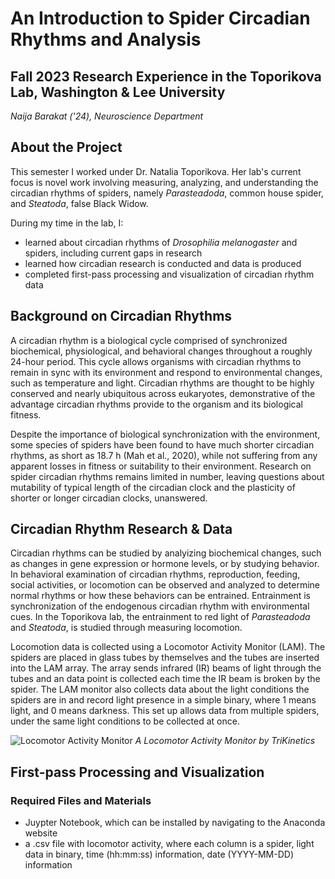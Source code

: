 # An Introduction to Spider Circadian Rhythms and Analysis
## Fall 2023 Research Experience in the Toporikova Lab, Washington & Lee University
*Naija Barakat ('24), Neuroscience Department*

## About the Project
This semester I worked under Dr. Natalia Toporikova. Her lab's current focus is novel work involving measuring, analyzing, and understanding the circadian rhythms of spiders, namely *Parasteadoda*, common house spider, and *Steatoda*, false Black Widow. 

During my time in the lab, I: 
- learned about circadian rhythms of *Drosophilia melanogaster* and spiders, including current gaps in research
- learned how circadian research is conducted and data is produced
- completed first-pass processing and visualization of circadian rhythm data

## Background on Circadian Rhythms
A circadian rhythm is a biological cycle comprised of synchronized biochemical, physiological, and behavioral changes throughout a roughly 24-hour period. This cycle allows organisms with circadian rhythms to remain in sync with its environment and respond to environmental changes, such as temperature and light. Circadian rhythms are thought to be highly conserved and nearly ubiquitous across eukaryotes, demonstrative of the advantage circadian rhythms provide to the organism and its biological fitness. 
  
Despite the importance of biological synchronization with the environment, some species of spiders have been found to have much shorter circadian rhythms, as short as 18.7 h (Mah et al., 2020), while not suffering from any apparent losses in fitness or suitability to their environment. Research on spider circadian rhythms remains limited in number, leaving questions about mutability of typical length of the circadian clock and the plasticity of shorter or longer circadian clocks, unanswered. 

## Circadian Rhythm Research & Data
Circadian rhythms can be studied by analyizing biochemical changes, such as changes in gene expression or hormone levels, or by studying behavior. In behavioral examination of circadian rhythms, reproduction, feeding, social activities, or locomotion can be observed and analyzed to determine normal rhythms or how these behaviors can be entrained. Entrainment is synchronization of the endogenous circadian rhythm with environmental cues. In the Toporikova lab, the entrainment to red light of *Parasteadoda* and *Steatoda*, is studied through measuring locomotion. 

Locomotion data is collected using a Locomotor Activity Monitor (LAM). The spiders are placed in glass tubes by themselves and the tubes are inserted into the LAM array. The array sends infrared (IR) beams of light through the tubes and an data point is collected each time the IR beam is broken by the spider. The LAM monitor also collects data about the light conditions the spiders are in and record light presence in a simple binary, where 1 means light, and 0 means darkness. This set up allows data from multiple spiders, under the same light conditions to be collected at once.

![Locomotor Activity Monitor](https://github.com/Toporikova-Lab/Spider-Circadian-Activity/assets/148475054/d80e59d3-9c4b-4b12-a40f-9fd625dfd4dd)
*A Locomotor Activity Monitor by TriKinetics*

## First-pass Processing and Visualization
### Required Files and Materials 
* Juypter Notebook, which can be installed by navigating to the Anaconda website
* a .csv file with locomotor activity, where each column is a spider, light data in binary, time (hh:mm:ss) information, date (YYYY-MM-DD) information
